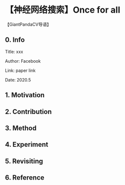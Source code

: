 # 【神经网络搜索】Once for all



【GiantPandaCV导语】



## 0. Info

Title: xxx 

Author: Facebook 

Link: paper link 

Date: 2020.5



## 



## 1. Motivation



## 2. Contribution



## 3. Method




## 4. Experiment



## 5. Revisiting



## 6. Reference



